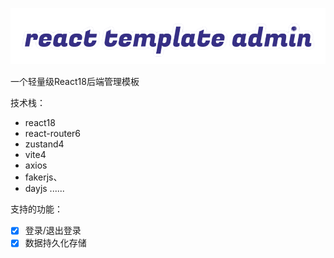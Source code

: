 <p align="center">
   <a>
      <img src="./logo.png"/>
   </a>
</p>
<!-- href="https://nlrx-wjc.github.io/react-antd-admin-template/" target="_blank" -->

一个轻量级React18后端管理模板

技术栈：
- react18
- react-router6 
- zustand4
- vite4
- axios
- fakerjs、
- dayjs
......

支持的功能：

- [x] 登录/退出登录
- [x] 数据持久化存储
